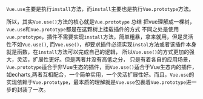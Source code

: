 `Vue.use`主要是执行`install`方法，而`install`主要也是执行`Vue.prototype`方法。

所以，其实`Vue.use()`方法的核心就是`Vue.prototype`
总结 把vue理解成一棵树，`Vue.use`和`Vue.prototype`都是在这颗树上挂载插件的方式
不同之处是使用`vue.prototype`，插件不需要实现`install`方法，简单粗暴，拿来就用，但是灵活性不如`Vue.use()`, 而`Vue.use()`，却要求插件必须实现`instal`方法或者该插件本身就是函数，在`install`方法可以完成自己的逻辑， 所以`Vue.use()`的方式更加的强大，灵活，扩展性更好。但是两者并没有高低之分， 只是有着各自的应用场景，`Vue.prototype`适合于非Vue生态的插件，而`Vue.use()`适合于Vue生态内的插件，如echarts,两者互相配合，一个简单实用，一个灵活扩展性好。而且，`Vue.use`的实现依赖于`Vue.prototype`，最本质的理解就是`Vue.use`包裹着`Vue.prototype`进一步的封装了一次。